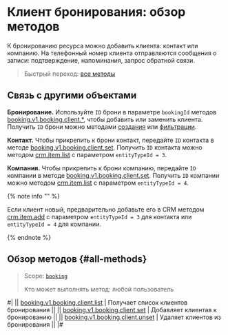 # Клиент бронирования: обзор методов

К бронированию ресурса можно добавить клиента: контакт или компанию. На телефонный номер клиента отправляются сообщения о записи: подтверждение, напоминания, запрос обратной связи.

> Быстрый переход: [все методы](#all-methods) 

## Связь с другими объектами

**Бронирование.** Используйте `ID` брони в параметре `bookingId` методов [booking.v1.booking.client.*](./index.md), чтобы добавить или заменить клиента. Получить `ID` брони можно методами [создания](../booking-v1-booking-add.md) или [фильтрации](../booking-v1-booking-list.mdl).

**Контакт.** Чтобы прикрепить к брони контакт, передайте `ID` контакта в методе [booking.v1.booking.client.set](./booking-v1-booking-client-set). Получить `ID` контакта можно методом [crm.item.list](../../../crm/universal/crm-item-list.md) с параметром `entityTypeId = 3`.

**Компания.** Чтобы прикрепить к брони компанию, передайте `ID` компании в методе [booking.v1.booking.client.set](./booking-v1-booking-client-set). Получить `ID` компании можно методом [crm.item.list](../../../crm/universal/crm-item-list.md) с параметром `entityTypeId = 4`.

{% note info "" %}

Если клиент новый, предварительно добавьте его в CRM методом [crm.item.add](../../../crm/universal/crm-item-add.md) с параметром `entityTypeId = 3` для контакта или `entityTypeId = 4` для компании.

{% endnote %}

## Обзор методов {#all-methods}

> Scope: [`booking`](../../../scopes/permissions.md)
>
> Кто может выполнять метод: любой пользователь

#|
|| [booking.v1.booking.client.list](./booking-v1-booking-client-list.md) | Получает список клиентов бронирования ||
|| [booking.v1.booking.client.set](./booking-v1-booking-client-set.md) | Добавляет клиентав к бронированию ||
|| [booking.v1.booking.client.unset](./booking-v1-booking-client-unset.md) | Удаляет клиентов из бронирования ||
|#
